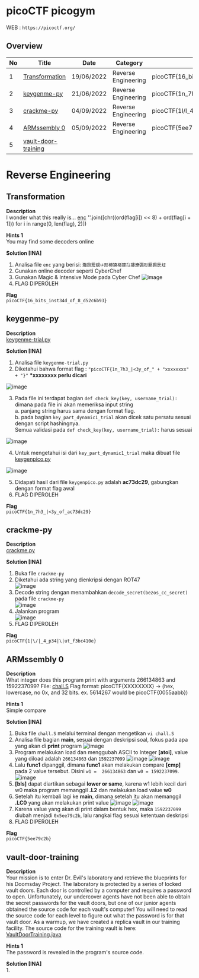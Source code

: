 # picoCTF picogym
WEB : `https://picoctf.org/`  

## Overview

| No | Title               | Date              | Category                   | Flag                 | Points
|----|---------------------|-------------------|----------------------------|----------------------|------------
| 1  | [Transformation](#transformation) | 19/06/2022 | Reverse Engineering | picoCTF{16_bits_inst34d_of_8_d52c6b93} | 20
| 2  | [keygenme-py](#keygenme-py) | 21/06/2022 | Reverse Engineering | picoCTF{1n_7h3_I<3y_of_ac73dc29} | 30
| 3  | [crackme-py](#crackme-py) | 04/09/2022 | Reverse Engineering | picoCTF{1I\/I_4_p34I\Iut_f3bc410e} | 30
| 4  | [ARMssembly 0](#armssembly-0) | 05/09/2022 | Reverse Engineering | picoCTF{5ee79c2b} | 40
| 5  | [vault-door-training](#vault-door-training) | 

# Reverse Engineering 
## Transformation 

**Description**  
I wonder what this really is... [enc](https://mercury.picoctf.net/static/a757282979af14ab5ed74f0ed5e2ca95/enc) ''.join([chr((ord(flag[i]) << 8) + ord(flag[i + 1])) for i in range(0, len(flag), 2)])

**Hints 1**  
You may find some decoders online

**Solution [INA]**  
1.  Analisa file `enc` yang berisi: `灩捯䍔䙻ㄶ形楴獟楮獴㌴摟潦弸彤㔲挶戹㍽`
2.  Gunakan online decoder seperti CyberChef
3.  Gunakan Magic & Intensive Mode pada Cyber Chef
![image](https://user-images.githubusercontent.com/92077284/174487475-945bbb78-1445-4980-a895-335a348e2a82.png)  
4.  FLAG DIPEROLEH 

**Flag**  
`picoCTF{16_bits_inst34d_of_8_d52c6b93}`

## keygenme-py
**Description**  
[keygenme-trial.py](https://mercury.picoctf.net/static/9055e7d35f5f4646338a1734aea0dda5/keygenme-trial.py)

**Solution [INA]**  
1.  Analisa file `keygenme-trial.py`
2.  Diketahui bahwa format flag : `"picoCTF{1n_7h3_|<3y_of_" + "xxxxxxxx" + "}"` __*xxxxxxxx perlu dicari__

![image](https://user-images.githubusercontent.com/92077284/174823182-a3ac3156-ce7d-4a9b-9300-7971452346e6.png)

3.  Pada file ini terdapat bagian `def check_key(key, username_trial):` dimana pada file ini akan memeriksa input string  
    a. panjang string harus sama dengan format flag.  
    b. pada bagian `key_part_dynamic1_trial` akan dicek satu persatu sesuai dengan script hashingnya.  
    Semua validasi pada `def check_key(key, username_trial):` harus sesuai  
    
![image](https://user-images.githubusercontent.com/92077284/174829860-2f0c35bb-705e-4d5a-995c-f7cab520d588.png)

4.  Untuk mengetahui isi dari `key_part_dynamic1_trial` maka dibuat file [keygenpico.py]()  

![image](https://user-images.githubusercontent.com/92077284/174828283-eea1d8c1-ab50-4130-890d-7eadbc368cf9.png)

5.  Didapati hasil dari file `keygenpico.py` adalah __ac73dc29__, gabungkan dengan format flag awal
6.  FLAG DIPEROLEH

**Flag**  
`picoCTF{1n_7h3_|<3y_of_ac73dc29}`

## crackme-py

**Description**  
[crackme.py](https://mercury.picoctf.net/static/b7cabaae6561256c50728d3515db3058/crackme.py)

**Solution [INA]**  
1.  Buka file `crackme-py`
2.  Diketahui ada string yang dienkripsi dengan ROT47   
![image](https://user-images.githubusercontent.com/92077284/188305187-1d39eb48-27ef-4add-8018-c1d17922215d.png)
3.  Decode string dengan menambahkan `decode_secret(bezos_cc_secret)` pada file `crackme-py`   
![image](https://user-images.githubusercontent.com/92077284/188305299-f00e7a53-d4f0-46f9-8dd4-d25241c01208.png)
4.  Jalankan program   
![image](https://user-images.githubusercontent.com/92077284/188305281-bee0ae1d-8e50-4ad9-8d39-0080d3b8c1a9.png)
5.  FLAG DIPEROLEH

**Flag**  
`picoCTF{1|\/|_4_p34|\|ut_f3bc410e}`

## ARMssembly 0

**Description**  
What integer does this program print with arguments 266134863 and 1592237099? File: [chall.S](https://mercury.picoctf.net/static/104d6022bcea93f53083aeb61b134e8b/chall.S) Flag format: picoCTF{XXXXXXXX} -> (hex, lowercase, no 0x, and 32 bits. ex. 5614267 would be picoCTF{0055aabb})

**Hints 1**  
Simple compare

**Solution [INA]**  
1.  Buka file `chall.S` melalui terminal dengan mengetikan `vi chall.S`
2.  Analisa file bagian **main**, sesuai dengan deskripsi soal, fokus pada apa yang akan di **print** program
![image](https://user-images.githubusercontent.com/92077284/188314780-c6ba8575-d500-42a6-a327-649ac6a6d358.png)
3.  Program melakukan load dan menggubah ASCII to Integer **[atoi]**, value yang diload adalah `266134863` dan `1592237099`
![image](https://user-images.githubusercontent.com/92077284/188421396-54ea3697-8a07-4c54-933a-b7500d4e1f27.png)
![image](https://user-images.githubusercontent.com/92077284/188421484-b3c4dda9-f6ce-473a-84bd-474b6e703f7d.png)
4.  Lalu **func1** dipanggil, dimana **func1** akan melakukan compare **[cmp]** pada 2 value tersebut. Disini `w1 =  266134863` dan `w0 = 1592237099`.  
![image](https://user-images.githubusercontent.com/92077284/188421997-5445acb1-bb71-46ae-b843-3b2db993e036.png)
5.  **[bls]** dapat diartikan sebagai **lower or same**, karena w1 lebih kecil dari w0 maka program memanggil **.L2** dan melakukan load value **w0**
6.  Setelah itu kembali lagi ke **main**, dimana setelah itu akan memanggil **.LC0** yang akan melakukan print value
![image](https://user-images.githubusercontent.com/92077284/188424487-a27cbc37-84dc-4d4f-9609-cd645589b2e9.png)
![image](https://user-images.githubusercontent.com/92077284/188424525-db6d10bb-3d51-48de-be96-cf5c60366724.png)
7.  Karena value yang akan di print dalam bentuk hex, maka `1592237099` diubah menjadi `0x5ee79c2b`, lalu rangkai flag sesuai ketentuan deskripsi
8.  FLAG DIPEROLEH

**Flag**  
`picoCTF{5ee79c2b}`

## vault-door-training

**Description**  
Your mission is to enter Dr. Evil's laboratory and retrieve the blueprints for his Doomsday Project. The laboratory is protected by a series of locked vault doors. Each door is controlled by a computer and requires a password to open. Unfortunately, our undercover agents have not been able to obtain the secret passwords for the vault doors, but one of our junior agents obtained the source code for each vault's computer! You will need to read the source code for each level to figure out what the password is for that vault door. As a warmup, we have created a replica vault in our training facility. The source code for the training vault is here: [VaultDoorTraining.java](https://jupiter.challenges.picoctf.org/static/03c960ddcc761e6f7d1722d8e6212db3/VaultDoorTraining.java)  

**Hints 1**  
The password is revealed in the program's source code.

**Solution [INA]**  
1.  
